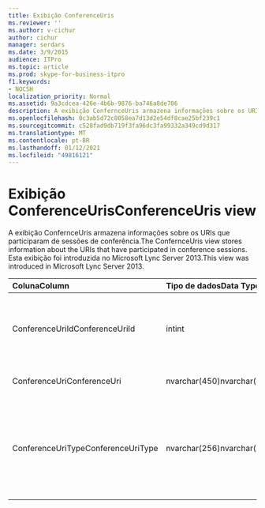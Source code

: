 ```yaml
---
title: Exibição ConferenceUris
ms.reviewer: ''
ms.author: v-cichur
author: cichur
manager: serdars
ms.date: 3/9/2015
audience: ITPro
ms.topic: article
ms.prod: skype-for-business-itpro
f1.keywords:
- NOCSH
localization_priority: Normal
ms.assetid: 9a3cdcea-426e-4b6b-9876-ba746a8de706
description: A exibição ConfernceUris armazena informações sobre os URIs que participaram de sessões de conferência. Esta exibição foi introduzida no Microsoft Lync Server 2013.
ms.openlocfilehash: 0c3ab5d72c8058ea7d13d2e54df8cae25bf239c1
ms.sourcegitcommit: c528fad9db719f3fa96dc3fa99332a349cd9d317
ms.translationtype: MT
ms.contentlocale: pt-BR
ms.lasthandoff: 01/12/2021
ms.locfileid: "49816121"
---
```

# <a name="conferenceuris-view"></a><span data-ttu-id="26a81-104">Exibição ConferenceUris</span><span class="sxs-lookup"><span data-stu-id="26a81-104">ConferenceUris view</span></span>
 
<span data-ttu-id="26a81-105">A exibição ConfernceUris armazena informações sobre os URIs que participaram de sessões de conferência.</span><span class="sxs-lookup"><span data-stu-id="26a81-105">The ConfernceUris view stores information about the URIs that have participated in conference sessions.</span></span> <span data-ttu-id="26a81-106">Esta exibição foi introduzida no Microsoft Lync Server 2013.</span><span class="sxs-lookup"><span data-stu-id="26a81-106">This view was introduced in Microsoft Lync Server 2013.</span></span>
  
|<span data-ttu-id="26a81-107">**Coluna**</span><span class="sxs-lookup"><span data-stu-id="26a81-107">**Column**</span></span>|<span data-ttu-id="26a81-108">**Tipo de dados**</span><span class="sxs-lookup"><span data-stu-id="26a81-108">**Data Type**</span></span>|<span data-ttu-id="26a81-109">**Detalhes**</span><span class="sxs-lookup"><span data-stu-id="26a81-109">**Details**</span></span>|
|:-----|:-----|:-----|
|<span data-ttu-id="26a81-110">ConferenceUriId</span><span class="sxs-lookup"><span data-stu-id="26a81-110">ConferenceUriId</span></span>  <br/> |<span data-ttu-id="26a81-111">int</span><span class="sxs-lookup"><span data-stu-id="26a81-111">int</span></span>  <br/> |<span data-ttu-id="26a81-112">Número exclusivo que identifica o URI da conferência.</span><span class="sxs-lookup"><span data-stu-id="26a81-112">Unique number identifying the conference URI.</span></span>  <br/> |
|<span data-ttu-id="26a81-113">ConferenceUri</span><span class="sxs-lookup"><span data-stu-id="26a81-113">ConferenceUri</span></span>  <br/> |<span data-ttu-id="26a81-114">nvarchar(450)</span><span class="sxs-lookup"><span data-stu-id="26a81-114">nvarchar(450)</span></span>  <br/> |<span data-ttu-id="26a81-115">URI da conferência.</span><span class="sxs-lookup"><span data-stu-id="26a81-115">URI of the conference.</span></span>  <br/> |
|<span data-ttu-id="26a81-116">ConferenceUriType</span><span class="sxs-lookup"><span data-stu-id="26a81-116">ConferenceUriType</span></span>  <br/> |<span data-ttu-id="26a81-117">nvarchar(256)</span><span class="sxs-lookup"><span data-stu-id="26a81-117">nvarchar(256)</span></span>  <br/> |<span data-ttu-id="26a81-118">Tipo de URI da conferência.</span><span class="sxs-lookup"><span data-stu-id="26a81-118">Type of conference URI.</span></span> <span data-ttu-id="26a81-119">Consulte a [tabela UriTypes para](uritypes.md) obter mais informações.</span><span class="sxs-lookup"><span data-stu-id="26a81-119">See the [UriTypes table](uritypes.md) for more information.</span></span> <br/> |
   

